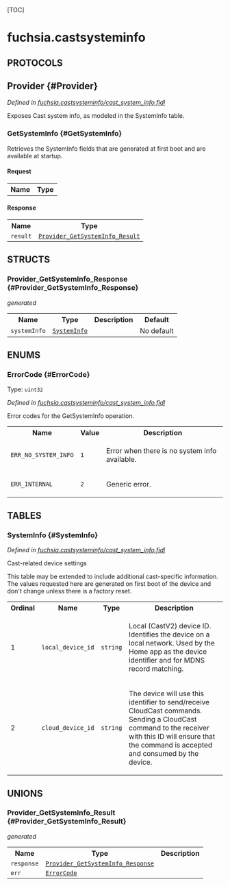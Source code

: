 [TOC]

# fuchsia.castsysteminfo


## **PROTOCOLS**

## Provider {#Provider}
*Defined in [fuchsia.castsysteminfo/cast_system_info.fidl](https://fuchsia.googlesource.com/fuchsia/+/master/sdk/fidl/fuchsia.castsysteminfo/cast_system_info.fidl#32)*

<p>Exposes Cast system info, as modeled in the SystemInfo table.</p>

### GetSystemInfo {#GetSystemInfo}

<p>Retrieves the SystemInfo fields that are generated at first boot and are
available at startup.</p>

#### Request
<table>
    <tr><th>Name</th><th>Type</th></tr>
    </table>


#### Response
<table>
    <tr><th>Name</th><th>Type</th></tr>
    <tr>
            <td><code>result</code></td>
            <td>
                <code><a class='link' href='#Provider_GetSystemInfo_Result'>Provider_GetSystemInfo_Result</a></code>
            </td>
        </tr></table>



## **STRUCTS**

### Provider_GetSystemInfo_Response {#Provider_GetSystemInfo_Response}
*generated*





<table>
    <tr><th>Name</th><th>Type</th><th>Description</th><th>Default</th></tr><tr>
            <td><code>systemInfo</code></td>
            <td>
                <code><a class='link' href='#SystemInfo'>SystemInfo</a></code>
            </td>
            <td></td>
            <td>No default</td>
        </tr>
</table>



## **ENUMS**

### ErrorCode {#ErrorCode}
Type: <code>uint32</code>

*Defined in [fuchsia.castsysteminfo/cast_system_info.fidl](https://fuchsia.googlesource.com/fuchsia/+/master/sdk/fidl/fuchsia.castsysteminfo/cast_system_info.fidl#8)*

<p>Error codes for the GetSystemInfo operation.</p>


<table>
    <tr><th>Name</th><th>Value</th><th>Description</th></tr><tr>
            <td><code>ERR_NO_SYSTEM_INFO</code></td>
            <td><code>1</code></td>
            <td><p>Error when there is no system info available.</p>
</td>
        </tr><tr>
            <td><code>ERR_INTERNAL</code></td>
            <td><code>2</code></td>
            <td><p>Generic error.</p>
</td>
        </tr></table>



## **TABLES**

### SystemInfo {#SystemInfo}


*Defined in [fuchsia.castsysteminfo/cast_system_info.fidl](https://fuchsia.googlesource.com/fuchsia/+/master/sdk/fidl/fuchsia.castsysteminfo/cast_system_info.fidl#20)*

<p>Cast-related device settings</p>
<p>This table may be extended to include additional cast-specific information.
The values requested here are generated on first boot of the device and
don't change unless there is a factory reset.</p>


<table>
    <tr><th>Ordinal</th><th>Name</th><th>Type</th><th>Description</th></tr>
    <tr>
            <td>1</td>
            <td><code>local_device_id</code></td>
            <td>
                <code>string</code>
            </td>
            <td><p>Local (CastV2) device ID. Identifies the device on a local network.
Used by the Home app as the device identifier and for MDNS record matching.</p>
</td>
        </tr><tr>
            <td>2</td>
            <td><code>cloud_device_id</code></td>
            <td>
                <code>string</code>
            </td>
            <td><p>The device will use this identifier to send/receive CloudCast commands.
Sending a CloudCast command to the receiver with this ID will ensure that
the command is accepted and consumed by the device.</p>
</td>
        </tr></table>



## **UNIONS**

### Provider_GetSystemInfo_Result {#Provider_GetSystemInfo_Result}
*generated*


<table>
    <tr><th>Name</th><th>Type</th><th>Description</th></tr><tr>
            <td><code>response</code></td>
            <td>
                <code><a class='link' href='#Provider_GetSystemInfo_Response'>Provider_GetSystemInfo_Response</a></code>
            </td>
            <td></td>
        </tr><tr>
            <td><code>err</code></td>
            <td>
                <code><a class='link' href='#ErrorCode'>ErrorCode</a></code>
            </td>
            <td></td>
        </tr></table>









